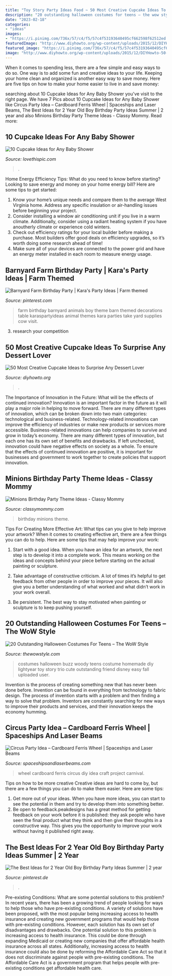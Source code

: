 ```yaml
---
title: "Toy Story Party Ideas Food ~ 50 Most Creative Cupcake Ideas To Surprise Any Dessert Lover"
description: "20 outstanding halloween costumes for teens – the wow style"
date: "2023-02-18"
categories:
- "ideas"
images:
- "https://i.pinimg.com/736x/57/c4/f5/57c4f53193640495cf662598f62512ed.jpg"
featuredImage: "http://www.diyhowto.org/wp-content/uploads/2015/12/DIYHowto-50-Most-Creative-Cupcake-Ideas-to-Surprise-Any-Dessert-Lover08-600x824.jpg"
featured_image: "https://i.pinimg.com/736x/57/c4/f5/57c4f53193640495cf662598f62512ed.jpg"
image: "http://www.diyhowto.org/wp-content/uploads/2015/12/DIYHowto-50-Most-Creative-Cupcake-Ideas-to-Surprise-Any-Dessert-Lover08-600x824.jpg"
---
```



When it comes to spending less, there are a few simple and easy ways to do so. One way is to add some fun and creative ideas to your life. Keeping your home clean and organized is another easy way to save money. Here are five tips on how to make your home easier to live in and save money: 

	

		
searching about 10 Cupcake Ideas for Any Baby Shower you've visit to the right page. We have 7 Pics about 10 Cupcake Ideas for Any Baby Shower like Circus Party Idea – Cardboard Ferris Wheel | Spaceships and Laser Beams, The Best Ideas for 2 Year Old Boy Birthday Party Ideas Summer | 2 year and also Minions Birthday Party Theme Ideas - Classy Mommy. Read more:
		
    
## 10 Cupcake Ideas For Any Baby Shower

<img loading=lazy src="http://www.lovethispic.com/uploaded_images/blogs/10-Cupcake-Ideas-For-Any-Baby-Shower-447-3_1563470432.jpg" onerror="this.onerror=null;this.src='https://tse2.mm.bing.net/th?id=OIP.yx8xRd3fy1tFptEGFalELgHaLH&amp;pid=15.1';" alt="10 Cupcake Ideas for Any Baby Shower">

_Source: lovethispic.com_

>. 

	

Home Energy Efficiency Tips: What do you need to know before starting?
Looking to save energy and money on your home energy bill? Here are some tips to get started: 
1. Know your home’s unique needs and compare them to the average West Virginia home. Address any specific insulation or air-handling issues before beginning your project. 
2. Consider installing a window air conditioning unit if you live in a warm climate. Additionally, consider using a radiant heating system if you have anoutherly climate or experience cold winters. 
3. Check out efficiency ratings for your local builder before making a purchase. Most builders offer good deals on efficiency upgrades, so it’s worth doing some research ahead of time! 
4. Make sure all of your devices are connected to the power grid and have an energy meter installed in each room to measure energy usage.

    
## Barnyard Farm Birthday Party | Kara&#039;s Party Ideas | Farm Themed

<img loading=lazy src="https://i.pinimg.com/736x/ae/f0/d9/aef0d9d679affa096485ca72cfe7e3ec.jpg" onerror="this.onerror=null;this.src='https://tse3.mm.bing.net/th?id=OIP.A-pTnqqHylEzul88j_-30QHaJ3&amp;pid=15.1';" alt="Barnyard Farm Birthday Party | Kara&#039;s Party Ideas | Farm themed">

_Source: pinterest.com_

>farm birthday barnyard animals boy theme barn themed decorations table karaspartyideas animal themes kara parties take yard supplies cow visit. 

	

3. research your competition 

    
## 50 Most Creative Cupcake Ideas To Surprise Any Dessert Lover

<img loading=lazy src="http://www.diyhowto.org/wp-content/uploads/2015/12/DIYHowto-50-Most-Creative-Cupcake-Ideas-to-Surprise-Any-Dessert-Lover08-600x824.jpg" onerror="this.onerror=null;this.src='https://tse1.mm.bing.net/th?id=OIP.gLvqwFr3o88BR98lDHOL9AHaKK&amp;pid=15.1';" alt="50 Most Creative Cupcake Ideas to Surprise Any Dessert Lover">

_Source: diyhowto.org_

>. 

	

The Importance of Innovation in the Future: What will be the effects of continued innovation?
Innovation is an important factor in the future as it will play a major role in helping to move forward. There are many different types of innovation, which can be broken down into two main categories: technological and business-related. Technology-related innovations can improve the efficiency of industries or make new products or services more accessible. Business-related innovations can help companies to survive and grow in today’s economy. There are many different types of innovation, but each one has its own set of benefits and drawbacks. If left unchecked, innovation could have negative effects on society as a whole. To ensure that the effects of continued innovation are positive, it is important for businesses and government to work together to create policies that support innovation.

    
## Minions Birthday Party Theme Ideas - Classy Mommy

<img loading=lazy src="http://classymommy.com/wp-content/uploads/2015/08/IMG_0598.jpg" onerror="this.onerror=null;this.src='https://tse1.mm.bing.net/th?id=OIP.9BjioKepljnWhUz8jmRmqAHaKX&amp;pid=15.1';" alt="Minions Birthday Party Theme Ideas - Classy Mommy">

_Source: classymommy.com_

>birthday minions theme. 

	

Tips For Creating More Effective Art: What tips can you give to help improve your artwork?
When it comes to creating effective art, there are a few things you can do to help. Here are some tips that may help improve your work: 
1. Start with a good idea. When you have an idea for an artwork, the next step is to develop it into a complete work. This means working on the ideas and concepts behind your piece before starting on the actual painting or sculpture. 

2. Take advantage of constructive criticism. A lot of times it’s helpful to get feedback from other people in order to improve your pieces. It will also give you a better understanding of what worked and what didn’t work in your work overall. 

3. Be persistent. The best way to stay motivated when painting or sculpture is to keep pushing yourself.

    
## 20 Outstanding Halloween Costumes For Teens – The WoW Style

<img loading=lazy src="http://thewowstyle.com/wp-content/uploads/2016/08/Halloween-Costumes-For-Teens.jpg" onerror="this.onerror=null;this.src='https://tse3.mm.bing.net/th?id=OIP.2NH-R6RxTd0cpIMuFziFCQHaJ3&amp;pid=15.1';" alt="20 Outstanding Halloween Costumes For Teens – The WoW Style">

_Source: thewowstyle.com_

>costumes halloween buzz woody teens costume homemade diy lightyear toy story trio cute outstanding friend disney easy fall uploaded user. 

	

Invention is the process of creating something new that has never been done before. Invention can be found in everything from technology to fabric design. The process of invention starts with a problem and then finding a way to solve that problem. Inventors are constantly searching for new ways to improve their products and services, and their innovation keeps the economy humming.

    
## Circus Party Idea – Cardboard Ferris Wheel | Spaceships And Laser Beams

<img loading=lazy src="http://spaceshipsandlaserbeams.com/wp-content/uploads/2015/09/how-to-make-a-cardboard-ferris-wheel-circus-party-idea-_0126p.jpg" onerror="this.onerror=null;this.src='https://tse4.mm.bing.net/th?id=OIP.Mh7xVw1J_HiDYEaRUSsVbgHaLJ&amp;pid=15.1';" alt="Circus Party Idea – Cardboard Ferris Wheel | Spaceships and Laser Beams">

_Source: spaceshipsandlaserbeams.com_

>wheel cardboard ferris circus diy idea craft project carnival. 

	

Tips on how to be more creative
Creative ideas are hard to come by, but there are a few things you can do to make them easier. Here are some tips: 
1. Get more out of your ideas. When you have more ideas, you can start to see the potential in them and try to develop them into something better. 
2. Be open to feedback.peakdesigns has a great method for getting feedback on your work before it is published: they ask people who have seen the final product what they think and then give their thoughts in a constructive way. This gives you the opportunity to improve your work without having it published right away.

    
## The Best Ideas For 2 Year Old Boy Birthday Party Ideas Summer | 2 Year

<img loading=lazy src="https://i.pinimg.com/736x/57/c4/f5/57c4f53193640495cf662598f62512ed.jpg" onerror="this.onerror=null;this.src='https://tse4.mm.bing.net/th?id=OIP.wEVHPIjVN4bZo8HmFJ-fVQHaO0&amp;pid=15.1';" alt="The Best Ideas for 2 Year Old Boy Birthday Party Ideas Summer | 2 year">

_Source: pinterest.de_

>. 

	

Pre-existing Conditions: What are some potential solutions to this problem?
In recent years, there has been a growing trend of people looking for ways to help those who have pre-existing conditions. A variety of solutions have been proposed, with the most popular being increasing access to health insurance and creating new government programs that would help those with pre-existing conditions. However, each solution has its own set of disadvantages and drawbacks. One potential solution to this problem is increasing access to health insurance. This could be done through expanding Medicaid or creating new companies that offer affordable health insurance across all states. Additionally, increasing access to health insurance could also be done by reforming the Affordable Care Act so that it does not discriminate against people with pre-existing conditions. The Affordable Care Act is a government program that helps people with pre-existing conditions get affordable health care.

